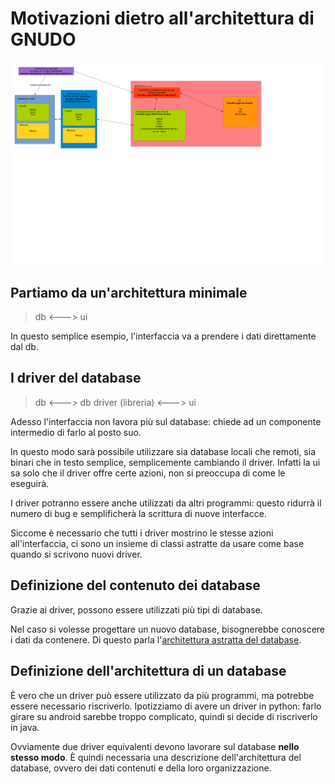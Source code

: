 # Motivazioni dietro all'architettura di GNUDO


![Rappresentazione grafica dell'architettura](arch.png)


## Partiamo da un'architettura minimale

> db <---> ui

In questo semplice esempio, l'interfaccia va a prendere i dati direttamente dal
db.


## I driver del database

> db <---> db driver (libreria) <---> ui


Adesso l'interfaccia non lavora più sul database: chiede ad un componente intermedio 
di farlo al posto suo.

In questo modo sarà possibile utilizzare sia database locali che remoti, sia binari 
che in testo semplice, semplicemente cambiando il driver. Infatti la ui sa solo 
che il driver offre certe azioni, non si preoccupa di come le eseguirà.

I driver potranno essere anche utilizzati da altri programmi: questo ridurrà il 
numero di bug e semplificherà la scrittura di nuove interfacce.

Siccome è necessario che tutti i driver mostrino le stesse azioni all'interfaccia, 
ci sono un insieme di classi astratte da usare come base quando si scrivono nuovi 
driver.


## Definizione del contenuto dei database

Grazie ai driver, possono essere utilizzati più tipi di database. 

Nel caso si volesse progettare un nuovo database, bisognerebbe conoscere i dati 
da contenere. Di questo parla l'[architettura astratta del database](https://github.com/matteoalessiocarrara/GNUDO-database-architecture-abstract).


## Definizione dell'architettura di un database

È vero che un driver può essere utilizzato da più programmi, ma potrebbe essere 
necessario riscriverlo. Ipotizziamo di avere un driver in python: farlo girare 
su android sarebbe troppo complicato, quindi si decide di riscriverlo in java.

Ovviamente due driver equivalenti devono lavorare sul database __nello stesso modo__. 
È quindi necessaria una descrizione dell'architettura del database, ovvero dei 
dati contenuti e della loro organizzazione.
